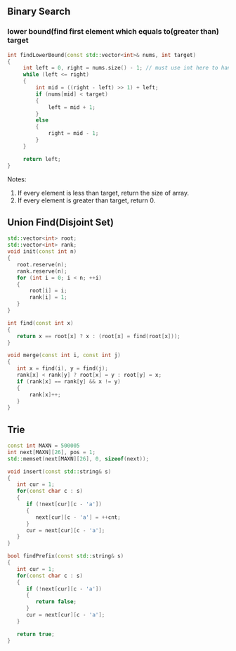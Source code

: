 ## Binary Search
### lower bound(find first element which equals to(greater than) target
``` cpp
int findLowerBound(const std::vector<int>& nums, int target)
{
     int left = 0, right = nums.size() - 1; // must use int here to handle -1
     while (left <= right)
     {
         int mid = ((right - left) >> 1) + left;
         if (nums[mid] < target)
         {
             left = mid + 1;
         }
         else
         {
             right = mid - 1;
         }
     }

     return left;
}
```
Notes:
1. If every element is less than target, return the size of array.
2. If every element is greater than target, return 0.

## Union Find(Disjoint Set)
``` cpp
std::vector<int> root;
std::vector<int> rank;
void init(const int n)
{
   root.reserve(n);
   rank.reserve(n);
   for (int i = 0; i < n; ++i)
   {
       root[i] = i;
       rank[i] = 1;
   }
}

int find(const int x)
{
   return x == root[x] ? x : (root[x] = find(root[x]));
}

void merge(const int i, const int j)
{
   int x = find(i), y = find(j);
   rank[x] < rank[y] ? root[x] = y : root[y] = x;
   if (rank[x] == rank[y] && x != y)
   {
       rank[x]++;
   }
}
```

## Trie
``` cpp
const int MAXN = 500005
int next[MAXN][26], pos = 1;
std::memset(next[MAXN][26], 0, sizeof(next));

void insert(const std::string& s)
{
   int cur = 1;
   for(const char c : s)
   {
      if (!next[cur][c - 'a'])
      {
         next[cur][c - 'a'] = ++cnt;
      }
      cur = next[cur][c - 'a'];
   }
}

bool findPrefix(const std::string& s)
{
   int cur = 1;
   for(const char c : s)
   {
      if (!next[cur][c - 'a'])
      {
         return false;
      }
      cur = next[cur][c - 'a'];
   }

   return true;
}
```
